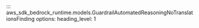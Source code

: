 ::: aws_sdk_bedrock_runtime.models.GuardrailAutomatedReasoningNoTranslationsFinding
    options:
        heading_level: 1
